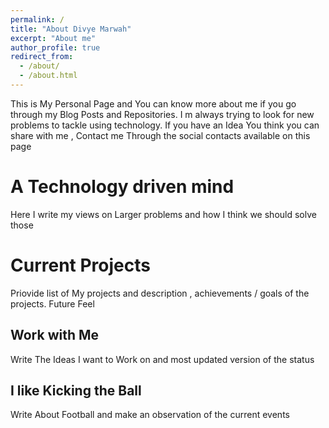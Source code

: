 ```yaml
---
permalink: /
title: "About Divye Marwah"
excerpt: "About me"
author_profile: true
redirect_from: 
  - /about/
  - /about.html
---
```


This is My Personal Page and You can know more about me if you go through my Blog Posts and Repositories. I m always trying to look for new problems to tackle using technology. If you have an Idea You think you can share with me , Contact me Through the social contacts available on this page

A Technology driven mind
======
Here I write my views on Larger problems and how I think we should solve those

Current Projects
======

Priovide list of My projects and description , achievements / goals of the projects. Future Feel


Work with Me
------

Write The Ideas I want to Work on and most updated version of the status


I like Kicking the Ball
------
Write About Football and make an observation of the current events

